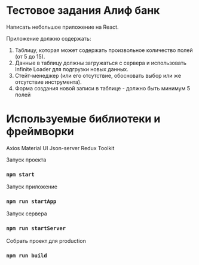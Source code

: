 # Тестовое задания Алиф банк

Написать небольшое приложение на React.

Приложение должно содержать:

1. Таблицу, которая может содержать произвольное количество полей (от 5 до 15).
2. Данные в таблицу должны загружаться с сервера и использовать Infinite Loader для подгрузки новых данных.
3. Стейт-менеджер (или его отсутствие, обосновать выбор или же отсутствие инструмента).
4. Форма создания новой записи в таблице - должно быть минимум 5 полей

# Используемые библиотеки и фреймворки

Axios
Material UI
Json-server
Redux Toolkit

Запуск проекта

### `npm start`

Запуск приложение

### `npm run startApp`

Запуск сервера

### `npm run startServer`

Собрать проект для production

### `npm run build`
